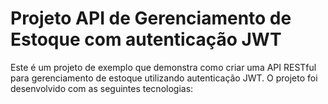 # Projeto API de Gerenciamento de Estoque com autenticação JWT
Este é um projeto de exemplo que demonstra como criar uma API RESTful para gerenciamento de estoque utilizando autenticação JWT. O projeto foi desenvolvido com as seguintes tecnologias:
